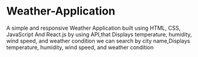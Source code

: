 # Weather-Application
A simple and responsive Weather Application built using HTML, CSS, JavaScript  And React.js by using API,that Displays temperature, humidity, wind speed, and weather condition we  can search by city name,Displays temperature, humidity, wind speed, and weather condition
